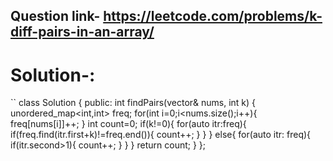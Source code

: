 ## Question link- https://leetcode.com/problems/k-diff-pairs-in-an-array/
# Solution-:
``
class Solution {
public:
    int findPairs(vector<int>& nums, int k) {
        unordered_map<int,int> freq;
        for(int i=0;i<nums.size();i++){
            freq[nums[i]]++;
        }
        int count=0;
        if(k!=0){
            for(auto itr:freq){
                if(freq.find(itr.first+k)!=freq.end()){
                    count++;
                }
            }
        }
        else{
            for(auto itr: freq){
                if(itr.second>1){
                    count++;
                }
            }
        }
        return count;
    }
};
```
